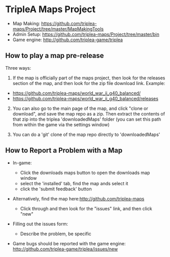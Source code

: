 # TripleA Maps Project

* Map Making: https://github.com/triplea-maps/Project/tree/master/MapMakingTools
* Admin Setup: https://github.com/triplea-maps/Project/tree/master/bin
* Game engine: http://github.com/triplea-game/triplea


## How to play a map pre-release
Three ways:
1. If the map is officially part of the maps project, then look for the releases section of the map, and then look for the zip file download link. Example:
* https://github.com/triplea-maps/world_war_ii_g40_balanced/
* https://github.com/triplea-maps/world_war_ii_g40_balanced/releases

2. You can also go to the main page of the map, and click "clone or download", and save the map repo as a zip. Then extract the contents of that zip into the triplea 'downloadedMaps' folder (you can set this path from within the game via the settings window)

3. You can do a 'git' clone of the map repo directly to 'downloadedMaps'


## How to Report a Problem with a Map

* In-game:
  * Click the downloads maps button to open the downloads map window
  * select the 'installed' tab, find the map ands select it
  * click the 'submit feedback' button
* Alternatively, find the map here:http://github.com/triplea-maps
  * Click through and then look for the "issues" link, and then click "new"

* Filling out the issues form:
  * Describe the problem, be specific

* Game bugs should be reported with the game engine: http://github.com/triplea-game/triplea/issues/new
